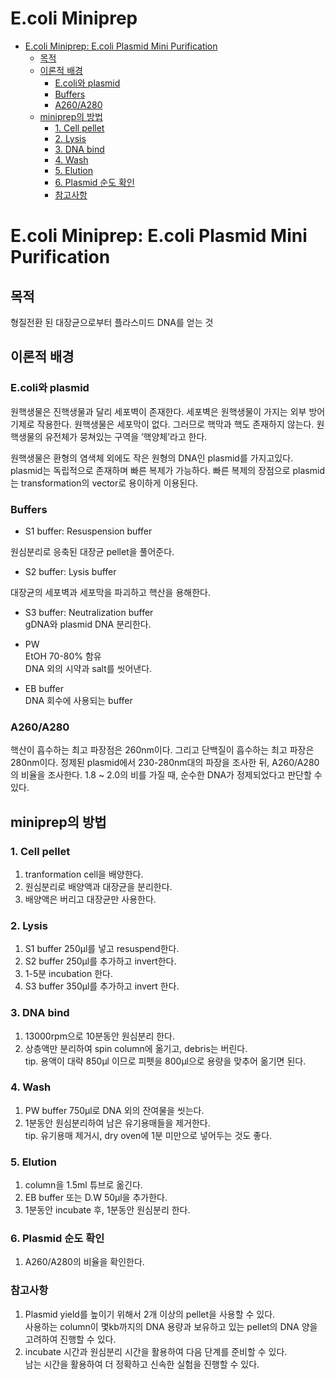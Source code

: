 E.coli Miniprep
================

- <a href="#e.coli-miniprep-e.coli-plasmid-mini-purification"
  id="toc-e.coli-miniprep-e.coli-plasmid-mini-purification">E.coli
  Miniprep: E.coli Plasmid Mini Purification</a>
  - <a href="#목적" id="toc-목적">목적</a>
  - <a href="#이론적-배경" id="toc-이론적-배경">이론적 배경</a>
    - <a href="#e.coli와-plasmid" id="toc-e.coli와-plasmid">E.coli와
      plasmid</a>
    - <a href="#buffers" id="toc-buffers">Buffers</a>
    - <a href="#a260a280" id="toc-a260a280">A260/A280</a>
  - <a href="#miniprep의-방법" id="toc-miniprep의-방법">miniprep의 방법</a>
    - <a href="#cell-pellet" id="toc-cell-pellet">1. Cell pellet</a>
    - <a href="#lysis" id="toc-lysis">2. Lysis</a>
    - <a href="#dna-bind" id="toc-dna-bind">3. DNA bind</a>
    - <a href="#wash" id="toc-wash">4. Wash</a>
    - <a href="#elution" id="toc-elution">5. Elution</a>
    - <a href="#plasmid-순도-확인" id="toc-plasmid-순도-확인">6. Plasmid 순도
      확인</a>
    - <a href="#참고사항" id="toc-참고사항">참고사항</a>

# E.coli Miniprep: E.coli Plasmid Mini Purification

## 목적

형질전환 된 대장균으로부터 플라스미드 DNA를 얻는 것

## 이론적 배경

### E.coli와 plasmid

원핵생물은 진핵생물과 달리 세포벽이 존재한다. 세포벽은 원핵생물이 가지는
외부 방어기제로 작용한다. 원핵생물은 세포막이 없다. 그러므로 핵막과 핵도
존재하지 않는다. 원핵생물의 유전체가 뭉쳐있는 구역을 ’핵양체’라고
한다.  

원핵생물은 환형의 염색체 외에도 작은 원형의 DNA인 plasmid를 가지고있다.
plasmid는 독립적으로 존재하며 빠른 복제가 가능하다. 빠른 복제의 장점으로
plasmid는 transformation의 vector로 용이하게 이용된다.

### Buffers

- S1 buffer: Resuspension buffer

원심분리로 응축된 대장균 pellet을 풀어준다.

- S2 buffer: Lysis buffer

대장균의 세포벽과 세포막을 파괴하고 핵산을 용해한다.

- S3 buffer: Neutralization buffer  
  gDNA와 plasmid DNA 분리한다.

- PW  
  EtOH 70-80% 함유  
  DNA 외의 시약과 salt를 씻어낸다.

- EB buffer  
  DNA 회수에 사용되는 buffer

### A260/A280

핵산이 흡수하는 최고 파장점은 260nm이다. 그리고 단백질이 흡수하는 최고
파장은 280nm이다. 정제된 plasmid에서 230-280nm대의 파장을 조사한 뒤,
A260/A280의 비율을 조사한다. 1.8 \~ 2.0의 비를 가질 때, 순수한 DNA가
정제되었다고 판단할 수 있다.

## miniprep의 방법

### 1. Cell pellet

1)  tranformation cell을 배양한다.  
2)  원심분리로 배양액과 대장균을 분리한다.  
3)  배양액은 버리고 대장균만 사용한다.

### 2. Lysis

1)  S1 buffer 250µl를 넣고 resuspend한다.  
2)  S2 buffer 250µl를 추가하고 invert한다.  
3)  1-5분 incubation 한다.  
4)  S3 buffer 350µl를 추가하고 invert 한다.

### 3. DNA bind

1)  13000rpm으로 10분동안 원심분리 한다.  
2)  상층액만 분리하여 spin column에 옮기고, debris는 버린다.  
    tip. 용액이 대략 850µl 이므로 피펫을 800µl으로 용량을 맞추어 옮기면
    된다.

### 4. Wash

1)  PW buffer 750µl로 DNA 외의 잔여물을 씻는다.  
2)  1분동안 원심분리하여 남은 유기용매들을 제거한다.  
    tip. 유기용매 제거시, dry oven에 1분 미만으로 넣어두는 것도 좋다.

### 5. Elution

1)  column을 1.5ml 튜브로 옮긴다.  
2)  EB buffer 또는 D.W 50µl을 추가한다.  
3)  1분동안 incubate 후, 1분동안 원심분리 한다.  

### 6. Plasmid 순도 확인

1)  A260/A280의 비율을 확인한다.

### 참고사항

1)  Plasmid yield를 높이기 위해서 2개 이상의 pellet을 사용할 수 있다.  
    사용하는 column이 몇kb까지의 DNA 용량과 보유하고 있는 pellet의 DNA
    양을 고려하여 진행할 수 있다.
2)  incubate 시간과 원심분리 시간을 활용하여 다음 단계를 준비할 수
    있다.  
    남는 시간을 활용하여 더 정확하고 신속한 실험을 진행할 수 있다.
